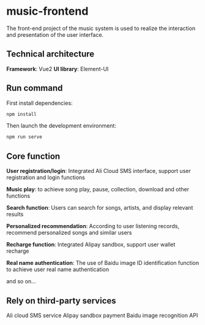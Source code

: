 # music-frontend
The front-end project of the music system is used to realize the interaction and presentation of the user interface.

## Technical architecture
**Framework**: Vue2
**UI library**: Element-UI

## Run command
First install dependencies:
```bash
npm install
```

Then launch the development environment:
```bash
npm run serve
```

## Core function
**User registration/login**: Integrated Ali Cloud SMS interface, support user registration and login functions

**Music play**: to achieve song play, pause, collection, download and other functions

**Search function**: Users can search for songs, artists, and display relevant results

**Personalized recommendation**: According to user listening records, recommend personalized songs and similar users

**Recharge function**: Integrated Alipay sandbox, support user wallet recharge

**Real name authentication**: The use of Baidu image ID identification function to achieve user real name authentication

and so on...

## Rely on third-party services
Ali cloud SMS service
Alipay sandbox payment
Baidu image recognition API